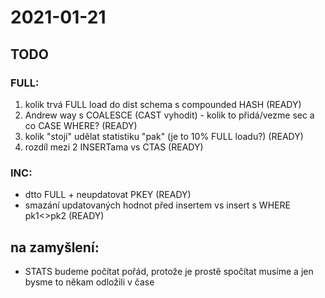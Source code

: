 # 2021-01-21

## TODO

### FULL:
 1. kolik trvá FULL load do dist schema s compounded HASH (READY)
 2. Andrew way s COALESCE (CAST vyhodit) - kolik to přidá/vezme sec a co CASE WHERE? (READY)
 3. kolik "stojí" udělat statistiku "pak" (je to 10% FULL loadu?) (READY)
 4. rozdíl mezi 2 INSERTama vs CTAS (READY)

### INC:
 - dtto FULL + neupdatovat PKEY (READY)
 - smazání updatovaných hodnot před insertem vs insert s WHERE pk1<>pk2 (READY)

## na zamyšlení:
- STATS budeme počítat pořád, protože je prostě spočítat musíme a jen bysme to někam odložili v čase
